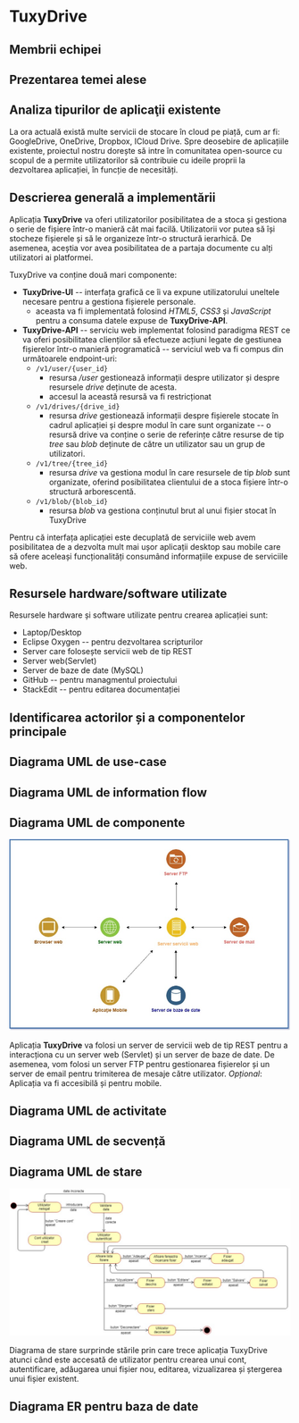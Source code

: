 # TuxyDrive
## Membrii echipei
## Prezentarea temei alese
## Analiza tipurilor de aplicaţii existente

La ora actuală există multe servicii de stocare în cloud pe piață, cum ar fi: GoogleDrive, OneDrive, Dropbox, ICloud Drive. 
Spre deosebire de aplicațiile existente, proiectul nostru dorește să intre în comunitatea open-source cu scopul de a permite utilizatorilor să contribuie cu ideile proprii la dezvoltarea aplicației, în funcție de necesități. 

## Descrierea generală a implementării 

Aplicația **TuxyDrive** va oferi utilizatorilor posibilitatea de a stoca și gestiona o serie de fișiere într-o manieră cât mai facilă.
Utilizatorii vor putea să își stocheze fișierele și să le organizeze într-o structură ierarhică. De asemenea, aceștia vor avea posibilitatea de a partaja documente cu alți utilizatori ai platformei.

TuxyDrive va conține două mari componente:

- **TuxyDrive-UI** -- interfața grafică ce îi va expune utilizatorului uneltele necesare pentru a gestiona fișierele personale.
    - aceasta va fi implementată folosind *HTML5*, *CSS3* și *JavaScript* pentru a consuma datele expuse de **TuxyDrive-API**.
- **TuxyDrive-API** -- serviciu web implementat folosind paradigma REST ce va oferi posibilitatea clienților să efectueze acțiuni legate de gestiunea fișierelor într-o manieră programatică -- serviciul web va fi compus din următoarele endpoint-uri:
    - `/v1/user/{user_id}`
        - resursa */user* gestionează informații despre utilizator și despre resursele *drive* deținute de acesta.
        - accesul la această resursă va fi restricționat 
    - `/v1/drives/{drive_id}`
        - resursa *drive* gestionează informații despre fișierele stocate în cadrul aplicației și despre modul în care sunt organizate -- o resursă drive va conține o serie de referințe către resurse de tip *tree* sau *blob* deținute de către un utilizator sau un grup de utilizatori.
    - `/v1/tree/{tree_id}`
        - resursa *drive* va gestiona modul în care resursele de tip *blob* sunt organizate, oferind posibilitatea clientului de a stoca fișiere într-o structură arborescentă.
    - `/v1/blob/{blob_id}`
        - resursa *blob* va gestiona conținutul brut al unui fișier stocat în TuxyDrive

Pentru că interfața aplicației este decuplată de serviciile web avem posibilitatea de a dezvolta mult mai ușor aplicații desktop sau mobile care să ofere aceleași funcționalități consumând informațiile expuse de serviciile web.

## Resursele hardware/software utilizate 

Resursele hardware  și  software utilizate pentru crearea aplicației sunt:
 - Laptop/Desktop
 - Eclipse Oxygen -- pentru dezvoltarea scripturilor 
 - Server care folosește servicii web de tip REST
 - Server web(Servlet)
 - Server de baze de date (MySQL)
 - GitHub -- pentru managmentul proiectului
 - StackEdit -- pentru editarea documentației 

## Identificarea actorilor și a componentelor principale 
## Diagrama UML de use-case 
## Diagrama UML de information flow 
## Diagrama UML de componente

![Diagrama UML de componente](assets/images/ComponentsDiagram.jpg)

Aplicația **TuxyDrive** va folosi un server de servicii web de tip REST pentru a interacționa cu un server web (Servlet) și un server de baze de date. De asemenea, vom folosi un server FTP pentru gestionarea fișierelor și un server de email pentru trimiterea de mesaje către utilizator.
*Opțional*: Aplicația va fi accesibilă și pentru mobile. 

## Diagrama UML de activitate 
## Diagrama UML de secvență 
## Diagrama UML de stare 

![Diagrama UML de stare](assets/images/StateDiagram.jpg)

Diagrama de stare surprinde stările prin care trece aplicația TuxyDrive atunci când este accesată de utilizator pentru crearea unui cont, autentificare, adăugarea unui fișier nou, editarea, vizualizarea și ștergerea unui fișier existent. 

## Diagrama ER pentru baza de date